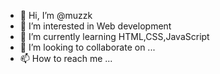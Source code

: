- 👋 Hi, I’m @muzzk
- 👀 I’m interested in Web development
- 🌱 I’m currently learning HTML,CSS,JavaScript
- 💞️ I’m looking to collaborate on ...
- 📫 How to reach me ...

<!---
muzzk/muzzk is a ✨ special ✨ repository because its `README.md` (this file) appears on your GitHub profile.
You can click the Preview link to take a look at your changes.
--->
